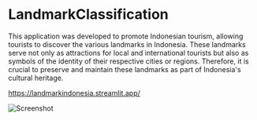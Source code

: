 # LandmarkClassification
This application was developed to promote Indonesian tourism, allowing tourists to discover the various landmarks in Indonesia. These landmarks serve not only as attractions for local and international tourists but also as symbols of the identity of their respective cities or regions. Therefore, it is crucial to preserve and maintain these landmarks as part of Indonesia's cultural heritage.

https://landmarkindonesia.streamlit.app/

![Screenshot](Screenshot.png)
